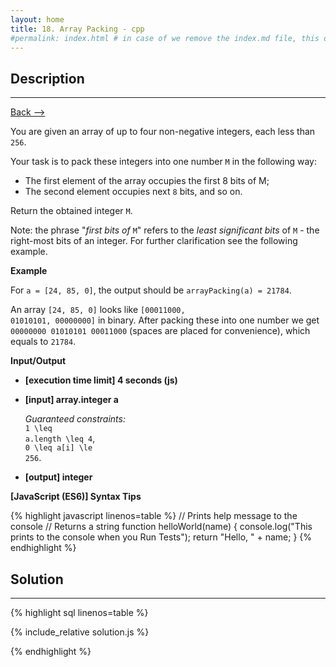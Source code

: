 ```yaml
---
layout: home
title: 18. Array Packing - cpp
#permalink: index.html # in case of we remove the index.md file, this doc will be the index page
---
```


<div class="row">
<div class="columnStmt" markdown="1">

## Description

---

[Back --> ](../README.md)

You are given an array of up to four non-negative integers, each less than <code>256</code>.

Your task is to pack these integers into one number <code>M</code> in the following way:

- The first element of the array occupies the first 8 bits of M;
- The second element occupies next <code>8</code> bits, and so on.

Return the obtained integer <code>M</code>.

Note: the phrase "_first bits of_ <code>M</code>" refers to the _least significant bits_ of <code>M</code> - the right-most bits of an integer. For further clarification see the following example.

**Example**

For <code>a = [24, 85, 0]</code>, the output should be
<code>arrayPacking(a) = 21784</code>.

An array <code>[24, 85, 0]</code> looks like <code>[00011000, 01010101, 00000000]</code> in binary.
After packing these into one number we get <code>00000000 01010101 00011000</code> (spaces are placed for convenience), which equals to <code>21784</code>.

**Input/Output**

- **[execution time limit] 4 seconds (js)**

- **[input] array.integer a**

  _Guaranteed constraints:_<br>
  <code type='math/tex'>1 \leq a.length \leq 4</code>,<br>
  <code type='math/tex'>0 \leq a[i] \le 256</code>.

- **[output] integer**

**[JavaScript (ES6)] Syntax Tips**

{% highlight javascript linenos=table %}
// Prints help message to the console
// Returns a string
function helloWorld(name) {
console.log("This prints to the console when you Run Tests");
return "Hello, " + name;
}
{% endhighlight %}

</div>
<div class="columnSol" markdown="1">

## Solution

---

{% highlight sql linenos=table %}

{% include_relative solution.js %}

{% endhighlight %}

</div>
</div>
